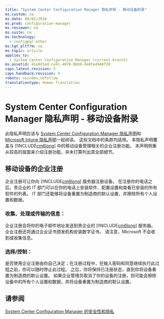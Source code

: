 ```yaml
---
title: "System Center Configuration Manager 隐私声明 - 移动设备附录"
ms.custom: na
ms.date: 09/02/2016
ms.prod: configuration-manager
ms.reviewer: na
ms.suite: na
ms.technology: 
  - configmgr-other
ms.tgt_pltfrm: na
ms.topic: article
applies_to: 
  - System Center Configuration Manager (current branch)
ms.assetid: 41e8d1ed-ce41-4070-9bb9-de0fe4948f20
caps.latest.revision: 5
caps.handback.revision: 4
robots: noindex,nofollow
translationtype: Human Translation
---
```

# System Center Configuration Manager 隐私声明 - 移动设备附录
此隐私声明应该与 [System Center Configuration Manager 隐私声明](../LocTest/System-Center-Configuration-Manager-privacy-statement.md)和 [Microsoft Intune 隐私声明](http://go.microsoft.com/fwlink/p/?LinkId=265368)一起阅读。 这些文档中的条款均适用。 本隐私声明覆盖与 [!INCLUDE[cm6long](../LocTest/includes/cm6long_md.md)] 中的移动设备管理相关的企业注册功能。 本声明侧重从较高的层面来介绍注册功能，并未打算列出其全部细节。  
  
## **移动设备的企业注册**  
 企业注册可让你向 [!INCLUDE[cm6long](../LocTest/includes/cm6long_md.md)] 服务器注册设备。 在注册你的电话之后，贵企业的 IT 部门可以在你的电话上安装软件、配置设置和查看已安装的所有软件的列表。 IT 部门还能够将设备重置为制造商的默认设置，并擦除所有个人设置和数据。  
  
### 收集、处理或传输的信息：  
 企业注册会将你的电子邮件地址发送到贵企业的 [!INCLUDE[cm6long](../LocTest/includes/cm6long_md.md)] 服务器。 企业注册还将通过企业证书颁发机构安装数字证书。 请注意，Microsoft 不会收到或收集信息。  
  
### 选择\/控制：  
 是否使用企业注册由你自己决定；在注册过程中，在输入密码和同意继续执行此过程之前，你可以随时停止此过程。 之后，你将保持已注册状态，直到你将设备重置为制造商的默认设置。 如果企业管理员取消了你的设备的注册，则可能会擦除设备中的所有个人设置和数据，并将设备重置为制造商的默认设置。  
  
## 请参阅  
 [System Center Configuration Manager 的安全性和隐私](../LocTest/Security-and-privacy-for-System-Center-Configuration-Manager.md)